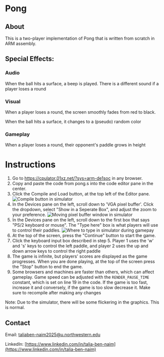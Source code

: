 # Pong
## About
This is a two-player implementation of Pong that is written from scratch in ARM assembly. 

## Special Effects:
### Audio
When the ball hits a surface, a beep is played. There is a different sound if a player loses a round
### Visual 
When a player loses a round, the screen smoothly fades from red to black. 

When the ball hits a surface, it changes to a (pseudo) random color
### Gameplay
When a player loses a round, their opponent's paddle grows in height
		
# Instructions
1. Go to https://cpulator.01xz.net/?sys=arm-de1soc in any browser.
2. Copy and paste the code from pong.s into the code editor pane in the center.
3. Click the Compile and Load button, at the top left of the Editor pane.
![Compile button in simulator](compile.png)
4. In the Devices pane on the left, scroll down to 'VGA pixel buffer'. Click the dropdown, select "Show in a Seperate Box", and adjust the zoom to your preference.
![Moving pixel buffer window in simulator](popout.png)
5. In the Devices pane on the left, scroll down to the first box that says "PS/2 keyboard or mouse". The "Type here" box is what players will use to control their paddles.
![Where to type in simulator during gamepay](type-here.png)
6. At the top of the screen, press the "Continue" button to start the game. 
7. Click the keyboard input box described in step 5. Player 1 uses the 'w' and 's' keys to control the left paddle, and player 2 uses the up and down arrow keys to control the right paddle
8. The game is infinite, but players' scores are displayed as the game progresses. When you are done playing, at the top of the screen press the "Stop" button to end the game. 
9. Some browsers and machines are faster than others, which can affect gameplay. Game speed can be adjusted with the `RENDER_PAUSE_TIME` constant, which is set on line 19 in the code. If the game is too fast, increase it and conversely, if the game is too slow decrease it. Make sure to recompile after making any changes

Note: Due to the simulator, there will be some flickering in the graphics. This is normal.		

## Contact
Email: taliaben-naim2025@u.northwestern.edu

LinkedIn: [https://www.linkedin.com/in/talia-ben-naim](https://www.linkedin.com/in/talia-ben-naim)